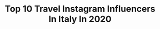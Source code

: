 ---
title: Top 10 Travel Instagram Influencers In Italy In 2020
description: >-
  Find top travel Instagram influencers in Italy in 2020. Most popular hashtags: #beautiful #ootd #italy #sunset.
platform: Instagram
profiles:
  - username: "cri.brightphotos"
    fullname: >-
      Cri
    location: "Italy"
    followers: 7235
    engagement: 3576
    commentsToLikes: 0.092028
    id: ck6tilrtz0yjq0j71qz4sa8ss
    verified: false
    hashtags: "#instagood, #italiangirl, #video, #picoftheday"
  - username: "serenaesposito97"
    fullname: >-
      𝓔𝓼𝓹𝓸𝓼𝓲𝓽𝓸 𝓼𝓮𝓻𝓮𝓷𝓪❣️
    location: "Italy"
    followers: 3446
    engagement: 2759
    commentsToLikes: 0.216453
    id: ck8t22rtby09w0j78axase2oz
    verified: false
    hashtags: "#poivorrei, #verynice, #ioete, #italy"
  - username: "domenicogiuffrida_photography"
    fullname: >-
      Domenico Giuffrida
    location: "Italy"
    followers: 9330
    engagement: 2134
    commentsToLikes: 0.071641
    id: ckap2xqx80rkn0i78mzxy49y7
    verified: false
    hashtags: "#redlove, #redlovers, #glamourstyle, #pink"
  - username: "thetraveltrouble"
    fullname: >-
      TRAVEL TROUBLE
    location: "Italy"
    followers: 8072
    engagement: 1725
    commentsToLikes: 0.079884
    id: ck6uhio9x9cdq0j71il5atsa0
    verified: false
    hashtags: "#marrakech, #travelcaptures, #travelmarocco, #venicecarnival"
  - username: "gaiabegnis"
    fullname: >-
      Gaia Begnis
    location: "Italy"
    followers: 24186
    engagement: 1567
    commentsToLikes: 0.104119
    id: ck0ty02inl0z30i19abgqhd4r
    verified: false
    hashtags: "#eauthermaleuriage, #stateacasa, #zuegg, #uriagebebe"
  - username: "pilotasoglu"
    fullname: >-
      Ahmet Asoğlu Official | Cadet
    location: "Italy"
    followers: 52000
    engagement: 1108
    commentsToLikes: 0.063158
    id: ck5hh6x0e6oze0i11qh60msgv
    verified: false
    hashtags: "#insta360go"
  - username: "gioingeo_"
    fullname: >-
      Giorgia |Full-time Backpacker🌏
    location: "Italy"
    followers: 2424
    engagement: 3057
    commentsToLikes: 0.161437
    id: ckap9uk5ftp040i78him1qlzn
    verified: false
    hashtags: "#openocean, #sudestasiatico, #travelp, #endlessocean"
  - username: "alealoisio"
    fullname: >-
      Alessia Aloisio
    location: "Italy"
    followers: 71208
    engagement: 819
    commentsToLikes: 0.066573
    id: ck5c9wy4ccaab0i11fu0yw2jk
    verified: false
    hashtags: "#quarantena, #selfie, #italia, #bombafit"
  - username: "joellenakad"
    fullname: >-
      J o W e L
    location: "Italy"
    followers: 6941
    engagement: 1491
    commentsToLikes: 0.107974
    id: ck14k5bl3nsv50i19ripyz4d9
    verified: false
    hashtags: "#ischia, #pillowchallenge, #bcharre, #ootd"
  - username: "daniele.gaiti"
    fullname: >-
      Daniele Gaiti
    location: "Italy"
    followers: 7808
    engagement: 1278
    commentsToLikes: 0.173640
    id: ck8t50bq08fhu0j78ttv20nhq
    verified: false
    hashtags: "#fashiondiaries, #dapper, #instafashion, #andr"
---